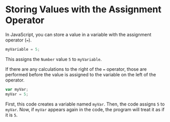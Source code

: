 # Storing Values with the Assignment Operator

In JavaScript, you can store a value in a variable with the assignment operator (`=`).

```javascript
myVariable = 5;
```

This assigns the `Number` value `5` to `myVariable`.

If there are any calculations to the right of the `=` operator, those are performed before the value is assigned to the variable on the left of the operator.

```javascript
var myVar;
myVar = 5;
```

First, this code creates a variable named `myVar`. Then, the code assigns `5` to `myVar`. Now, if `myVar` appears again in the code, the program will treat it as if it is `5`.
